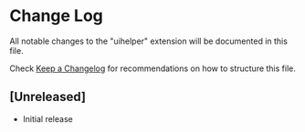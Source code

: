 # Change Log
All notable changes to the "uihelper" extension will be documented in this file.

Check [Keep a Changelog](http://keepachangelog.com/) for recommendations on how to structure this file.

## [Unreleased]
- Initial release